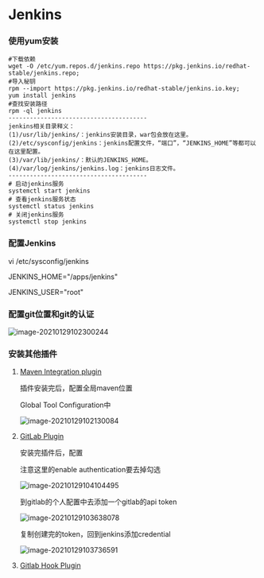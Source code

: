 # Jenkins

### 使用yum安装

```shell
#下载依赖
wget -O /etc/yum.repos.d/jenkins.repo https://pkg.jenkins.io/redhat-stable/jenkins.repo;
#导入秘钥
rpm --import https://pkg.jenkins.io/redhat-stable/jenkins.io.key;
yum install jenkins
#查找安装路径
rpm -ql jenkins
---------------------------------------
jenkins相关目录释义：
(1)/usr/lib/jenkins/：jenkins安装目录，war包会放在这里。
(2)/etc/sysconfig/jenkins：jenkins配置文件，“端口”，“JENKINS_HOME”等都可以在这里配置。
(3)/var/lib/jenkins/：默认的JENKINS_HOME。
(4)/var/log/jenkins/jenkins.log：jenkins日志文件。
---------------------------------------
# 启动jenkins服务
systemctl start jenkins
# 查看jenkins服务状态
systemctl status jenkins 
# 关闭jenkins服务
systemctl stop jenkins
```

### 配置Jenkins

vi /etc/sysconfig/jenkins

JENKINS_HOME="/apps/jenkins"

JENKINS_USER="root"

### 配置git位置和git的认证

![image-20210129102300244](C:\Users\Lori\AppData\Roaming\Typora\typora-user-images\image-20210129102300244.png)







### 安装其他插件

1. [ Maven Integration plugin](https://plugins.jenkins.io/maven-plugin)

   插件安装完后，配置全局maven位置 

   Global Tool Configuration中

   ![image-20210129102130084](C:\Users\Lori\AppData\Roaming\Typora\typora-user-images\image-20210129102130084.png)

2. [GitLab Plugin](https://plugins.jenkins.io/gitlab-plugin)

   安装完插件后，配置

   注意这里的enable authentication要去掉勾选

   ![image-20210129104104495](C:\Users\Lori\AppData\Roaming\Typora\typora-user-images\image-20210129104104495.png)

   到gitlab的个人配置中去添加一个gitlab的api token

   ![image-20210129103638078](C:\Users\Lori\AppData\Roaming\Typora\typora-user-images\image-20210129103638078.png)

   复制创建完的token，回到jenkins添加credential

   ![image-20210129103736591](C:\Users\Lori\AppData\Roaming\Typora\typora-user-images\image-20210129103736591.png)

   

3. [Gitlab Hook Plugin](https://plugins.jenkins.io/gitlab-hook)

   